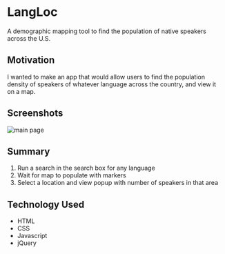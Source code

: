 # LangLoc
A demographic mapping tool to find the population of native speakers across the U.S.
## Motivation
I wanted to make an app that would allow users to find the population density of speakers of whatever language across the country, and view it on a map. 
## Screenshots
![main page](Uses/Chris/Desktop/main.png)
## Summary
1. Run a search in the search box for any language
2. Wait for map to populate with markers 
3. Select a location and view popup with number of speakers in that area
## Technology Used
* HTML
* CSS
* Javascript
* jQuery